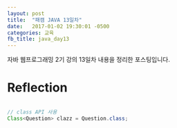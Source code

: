 ```yaml
---
layout: post
title:  "패캠 JAVA 13일차"
date:   2017-01-02 19:30:01 -0500
categories: 교육
fb_title: java_day13
---
```


자바 웹프로그래밍 2기 강의 13일차 내용을 정리한 포스팅입니다.

# Reflection


``` java

// class API 사용
Class<Question> clazz = Question.class;

```
